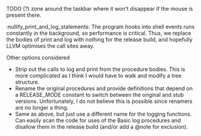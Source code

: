 
TODO (?) zone around the taskbar where it won't disappear if the mouse is present there.



:nullify_print_and_log_statements:
The program hooks into shell events runs constantly in the background,
so performance is critical. Thus, we replace the bodies of print and log
with nothing for the release build, and hopefully LLVM optimises the call sites away.

Other options considered
- Strip out the calls to log and print from the procedure bodies. This is more complicated as I think I would have to walk and modify a tree structure.
- Rename the original procedures and provide definitions that depend on a RELEASE_MODE constant to switch between the original and stub versions. Unfortunately, I do not believe this is possible since renamers are no longer a thing.
- Same as above, but just use a different name for the logging functions. Can easily scan the code for uses of the Basic log procedures and disallow them in the release build (and/or add a @note for exclusion).